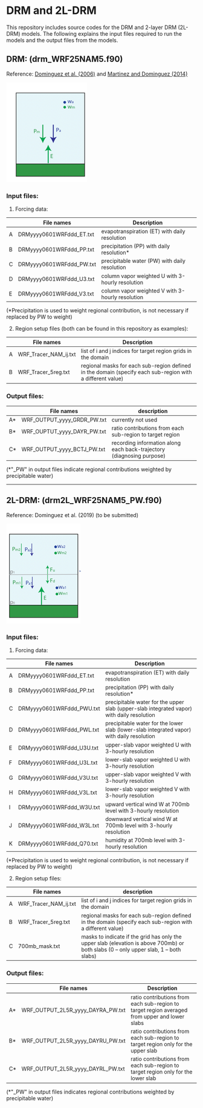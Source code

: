 # DRM and 2L-DRM 
This repository includes source codes for the DRM and 2-layer DRM (2L-DRM) models. The following explains the input files required to run the models and the output files from the models.

## DRM: (drm_WRF25NAM5.f90)
Reference: [Dominguez et al. (2006)](https://journals.ametsoc.org/doi/10.1175/JCLI3691.1) and [Martinez and Dominguez (2014)](https://journals.ametsoc.org/doi/10.1175/JCLI-D-14-00022.1)

![N|Solid](https://github.com/huancui/DRM_2LDRM/blob/master/Picture1.png)

### Input files:
1.	Forcing data: 

|  | File names | Description |
| ------ | ------ | ------ |
| A	| DRMyyyy0601WRFddd_ET.txt | evapotranspiration (ET) with daily resolution |
| B | DRMyyyy0601WRFddd_PP.txt | precipitation (PP) with daily resolution* |
| C | DRMyyyy0601WRFddd_PW.txt | precipitable water (PW) with daily resolution |
| D | DRMyyyy0601WRFddd_U3.txt | column vapor weighted U with 3-hourly resolution |
| E | DRMyyyy0601WRFddd_V3.txt | column vapor weighted V with 3-hourly resolution |

(*Precipitation is used to weight regional contribution, is not necessary if replaced by PW to weight)

2.	Region setup files (both can be found in this repository as examples):


|  | File names | Description |
| ------ | ------ | ------ |
| A | WRF_Tracer_NAM_ij.txt | list of i and j indices for target region grids in the domain |
| B | WRF_Tracer_5reg.txt | regional masks for each sub-region defined in the domain (specify each sub-region with a different value) | 


### Output files:

|  | File names | description |
| ------ | ------| ------ |
| A* | WRF_OUTPUT_yyyy_GRDR_PW.txt | currently not used |
| B* | WRF_OUPTUT_yyyy_DAYR_PW.txt | ratio contributions from each sub-region to target region |
| C* | WRF_OUTPUT_yyyy_BCTJ_PW.txt | recording information along each back-trajectory (diagnosing purpose) |

(*"_PW" in output files indicate regional contributions weighted by precipitable water)

---

## 2L-DRM: (drm2L_WRF25NAM5_PW.f90)
Reference: Dominguez et al. (2019) (to be submitted)

![N|Solid](https://github.com/huancui/DRM_2LDRM/blob/master/Picture2.png)

### Input files:
1.	Forcing data:

|  | File names | Description |
| ------ | ------ | ------ |
| A | DRMyyyy0601WRFddd_ET.txt | evapotranspiration (ET) with daily resolution |
| B | DRMyyyy0601WRFddd_PP.txt | precipitation (PP) with daily resolution* |
| C | DRMyyyy0601WRFddd_PWU.txt | precipitable water for the upper slab (upper-slab integrated vapor) with daily resolution | 
| D | DRMyyyy0601WRFddd_PWL.txt | precipitable water for the lower slab (lower-slab integrated vapor) with daily resolution | 
| E | DRMyyyy0601WRFddd_U3U.txt | upper-slab vapor weighted U with 3-hourly resolution |
| F | DRMyyyy0601WRFddd_U3L.txt | lower-slab vapor weighted U with 3-hourly resolution |
| G | DRMyyyy0601WRFddd_V3U.txt | upper-slab vapor weighted V with 3-hourly resolution |
| H | DRMyyyy0601WRFddd_V3L.txt | lower-slab vapor weighted V with 3-hourly resolution |
| I | DRMyyyy0601WRFddd_W3U.txt | upward vertical wind W at 700mb level with 3-hourly resolution |
| J | DRMyyyy0601WRFddd_W3L.txt | downward vertical wind W at 700mb level with 3-hourly resolution |
| K | DRMyyyy0601WRFddd_Q70.txt | humidity at 700mb level with 3-hourly resolution |

(*Precipitation is used to weight regional contribution, is not necessary if replaced by PW to weight)

2.	Region setup files:

|  | File names | description |
| ------ | ------ | ------ |
| A | WRF_Tracer_NAM_ij.txt | list of i and j indices for target region grids in the domain |
| B | WRF_Tracer_5reg.txt | regional masks for each sub-region defined in the domain (specify each sub-region with a different value) |
| C | 700mb_mask.txt | masks to indicate if the grid has only the upper slab (elevation is above 700mb) or both slabs (0 – only upper slab, 1 – both slabs) | 


### Output files:

|  | File names | Description |
| ------ | ------ | ------ |
| A* | WRF_OUTPUT_2L5R_yyyy_DAYRA_PW.txt | ratio contributions from each sub-region to target region averaged from upper and lower slabs | 
| B* | WRF_OUTPUT_2L5R_yyyy_DAYRU_PW.txt | ratio contributions from each sub-region to target region only for the upper slab |
| C* | WRF_OUTPUT_2L5R_yyyy_DAYRL_PW.txt | ratio contributions from each sub-region to target region only for the lower slab |

(*"_PW" in output files indicates regional contributions weighted by precipitable water)

